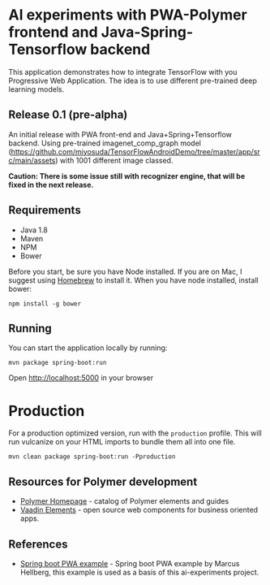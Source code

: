 # AI experiments with PWA-Polymer frontend and Java-Spring-Tensorflow backend

This application demonstrates how to integrate TensorFlow with you Progressive Web Application. The idea is to use different pre-trained deep learning models.

## Release 0.1 (pre-alpha)
An initial release with PWA front-end and Java+Spring+Tensorflow backend. Using pre-trained imagenet_comp_graph model (https://github.com/miyosuda/TensorFlowAndroidDemo/tree/master/app/src/main/assets) with 1001 different image classed.

<strong>Caution: There is some issue still with recognizer engine, that will be fixed in the next release.</strong>
 
## Requirements

- Java 1.8
- Maven
- NPM
- Bower

Before you start, be sure you have Node installed. If you are on Mac, I suggest using [Homebrew](http://brew.sh/) to install it. 
When you have node installed, install bower:
 
 ```npm install -g bower```
 
## Running

You can start the application locally by running:
 
```mvn package spring-boot:run```

Open [http://localhost:5000](http://localhost:5000) in your browser

# Production

For a production optimized version, run with the `production` profile. This will run vulcanize on your HTML imports to bundle them all into one file.

```mvn clean package spring-boot:run -Pproduction```

## Resources for Polymer development

- [Polymer Homepage](https://www.polymer-project.org/) - catalog of Polymer elements and guides
- [Vaadin Elements](https://vaadin.com/elements) - open source web components for business oriented apps.

## References 

- [Spring boot PWA example](https://github.com/vaadin-marcus/polymer-spring-boot) - Spring boot PWA example by Marcus Hellberg, this example is used as a basis of this ai-experiments project.
